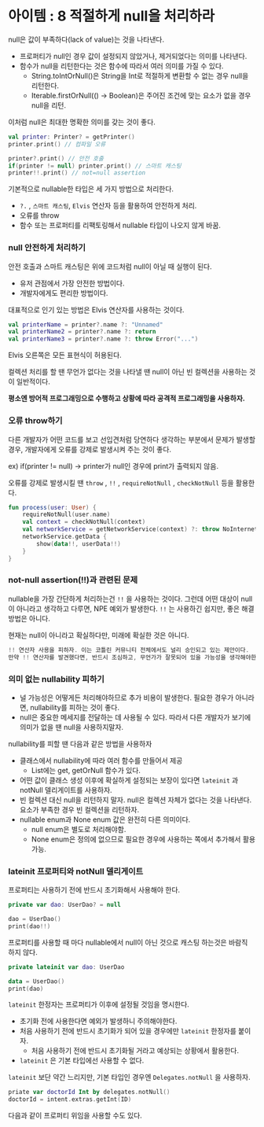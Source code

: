 # 아이템 : 8 적절하게 null을 처리하라

null은 값이 부족하다(lack of value)는 것을 나타낸다. 

- 프로퍼티가 null인 경우 값이 설정되지 않았거나, 제거되었다는 의미를 나타낸다.
- 함수가 null을 리턴한다는 것은 함수에 따라서 여러 의미를 가질 수 있다.
    - String.toIntOrNull()은 String을 Int로 적절하게 변환할 수 없는 경우 null을 리턴한다.
    - Iterable<T>.firstOrNull(() → Boolean)은 주어진 조건에 맞는 요소가 없을 경우 null을 리턴.

이처럼 null은 최대한 명확한 의미를 갖는 것이 좋다.

```kotlin
val printer: Printer? = getPrinter()
printer.print() // 컴파일 오류

printer?.print() // 안전 호출
if(printer != null) printer.print() // 스마트 캐스팅
printer!!.print() // not=null assertion
```

기본적으로 nullable한 타입은 세 가지 방법으로 처리한다.

- `?.` , `스마트 캐스팅`, `Elvis` 연산자 등을 활용하여 안전하게 처리.
- 오류를 throw
- 함수 또는 프로퍼티를 리팩토링해서 nullable 타입이 나오지 않게 바꿈.

### null 안전하게 처리하기

안전 호출과 스마트 캐스팅은 위에 코드처럼 null이 아닐 때 실행이 된다.

- 유저 관점에서 가장 안전한 방법이다.
- 개발자에게도 편리한 방법이다.

대표적으로 인기 있는 방법은 Elvis 연산자를 사용하는 것이다.

```kotlin
val printerName = printer?.name ?: "Unnamed"
val printerName2 = printer?.name ?: return 
val printerName3 = printer?.name ?: throw Error("...")
```

Elvis 오른쪽은 모든 표현식이 허용된다.

컬렉션 처리를 할 땐 무언가 없다는 것을 나타낼 땐 null이 아닌 빈 컬렉션을 사용하는 것이 일반적이다.

**평소엔 방어적 프로그래밍으로 수행하고 상황에 따라 공격적 프로그래밍을 사용하자.**

### 오류 throw하기

다른 개발자가 어떤 코드를 보고 선입견처럼 당연하다 생각하는 부분에서 문제가 발생할 경우, 개발자에게 오류를 강제로 발생시켜 주는 것이 좋다.

ex) if(printer != null) → printer가 null인 경우에 print가 출력되지 않음.

오류를 강제로 발생시킬 땐 `throw` , `!!` , `requireNotNull` , `checkNotNull` 등을 활용한다.

```kotlin
fun process(user: User) {
    requireNotNull(user.name)
    val context = checkNotNull(context)
    val networkService = getNetworkService(context) ?: throw NoInternetConnection()
    networkService.getData {
        show(data!!, userData!!)
    }
}
```

### not-null assertion(!!)과 관련된 문제

nullable을 가장 간단하게 처리하는건 `!!` 을 사용하는 것이다. 그런데 어떤 대상이 null이 아니라고 생각하고 다루면, NPE 예외가 발생한다. `!!` 는 사용하긴 쉽지만, 좋은 해결 방법은 아니다.

현재는 null이 아니라고 확실하다만, 미래에 확실한 것은 아니다. 

```kotlin
!! 연산자 사용을 피하자. 이는 코틀린 커뮤니티 전체에서도 널리 승인되고 있는 제안이다.
만약 !! 연산자를 발견했다면, 반드시 조심하고, 무언가가 잘못되어 있을 가능성을 생각해야한다.
```

### 의미 없는 nullability 피하기

- 널 가능성은 어떻게든 처리해야하므로 추가 비용이 발생한다. 필요한 경우가 아니라면, nullability를 피하는 것이 좋다.
- null은 중요한 메세지를 전달하는 데 사용될 수 있다. 따라서 다른 개발자가 보기에 의미가 없을 땐 null을 사용하지말자.

nullability를 피할 땐 다음과 같은 방법을 사용하자

- 클래스에서 nullability에 따라 여러 함수를 만들어서 제공
    - List<T>에는 get, getOrNull 함수가 있다.
- 어떤 값이 클래스 생성 이후에 확실하게 설정되는 보장이 있다면 `lateinit` 과 notNull 델리게이트를 사용하자.
- 빈 컬렉션 대신 null을 리턴하지 말자. null은 컬렉션 자체가 없다는 것을 나타낸다. 요소가 부족한 경우 빈 컬렉션을 리턴하자.
- nullable enum과 None enum 값은 완전히 다른 의미이다.
    - null enum은 별도로 처리해야함.
    - None enum은 정의에 없으므로 필요한 경우에 사용하는 쪽에서 추가해서 활용 가능.

### lateinit 프로퍼티와 notNull 델리게이트

프로퍼티는 사용하기 전에 반드시 초기화해서 사용해야 한다. 

```kotlin
private var dao: UserDao? = null

dao = UserDao()
print(dao!!)
```

프로퍼티를 사용할 때 마다 nullable에서 null이 아닌 것으로 캐스팅 하는것은 바람직 하지 않다.

```kotlin
private lateinit var dao: UserDao

data = UserDao()
print(dao)
```

`lateinit` 한정자는 프로퍼티가 이후에 설정될 것임을 명시한다.

- 초기화 전에 사용한다면 예외가 발생하니 주의해야한다.
- 처음 사용하기 전에 반드시 초기화가 되어 있을 경우에만 `lateinit` 한정자를 붙이자.
    - 처음 사용하기 전에 반드시 초기화될 거라고 예상되는 상황에서 활용한다.
- `lateinit` 은 기본 타입에선 사용할 수 없다.

`lateinit` 보단 약간 느리지만, 기본 타입인 경우엔 `Delegates.notNull` 을 사용하자.

```kotlin
priate var doctorId Int by delegates.notNull()
doctorId = intent.extras.getInt(ID)
```

다음과 같이 프로퍼티 위임을 사용할 수도 있다.
